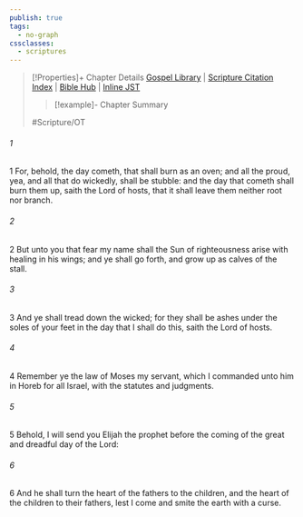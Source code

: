 ```yaml
---
publish: true
tags:
  - no-graph
cssclasses:
  - scriptures
---
```

>[!Properties]+ Chapter Details
>[Gospel Library](https://churchofjesuschrist.org/study/scriptures/ot/mal/4?lang=eng)    |    [Scripture Citation Index](https://scriptures.byu.edu/#08b04::c08b04)    |    [Bible Hub](https://biblehub.com/malachi/4.htm)    |    [Inline JST](https://scripturetoolbox.com/html/ic/Malachi/4.html)
>>[!example]- Chapter Summary
>> 
> 
>
>#Scripture/OT
###### 1
1 For, behold, the day cometh, that shall burn as an oven; and all the proud, yea, and all that do wickedly, shall be stubble: and the day that cometh shall burn them up, saith the Lord of hosts, that it shall leave them neither root nor branch.
###### 2
2 But unto you that fear my name shall the Sun of righteousness arise with healing in his wings; and ye shall go forth, and grow up as calves of the stall.
###### 3
3 And ye shall tread down the wicked; for they shall be ashes under the soles of your feet in the day that I shall do this, saith the Lord of hosts.
###### 4
4 Remember ye the law of Moses my servant, which I commanded unto him in Horeb for all Israel, with the statutes and judgments.
###### 5
5 Behold, I will send you Elijah the prophet before the coming of the great and dreadful day of the Lord:
###### 6
6 And he shall turn the heart of the fathers to the children, and the heart of the children to their fathers, lest I come and smite the earth with a curse.
